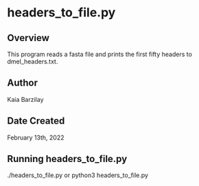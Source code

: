 # headers_to_file.py

## Overview

This program reads a fasta file and prints the first fifty headers to dmel_headers.txt.

## Author

Kaia Barzilay

## Date Created

February 13th, 2022

## Running headers_to_file.py

./headers_to_file.py or python3 headers_to_file.py

